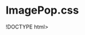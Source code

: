# ImagePop.css


!DOCTYPE html>
<html lang="en">
<head>
    <meta charset="UTF-8">
    <meta http-equiv="X-UA-Compatible" content="IE=edge">
    <meta name="viewport" content="width=device-width, initial-scale=1.0">
    <title>challenge</title>
    <style>
        .box-set1{
            margin: 15px;
            color:aliceblue ;
        }
        .box-set2{
            margin: 15px;
            color: aliceblue;
        }
        .box-set3{
            margin: 15px;
            color: aliceblue;
        }
        .box-set4{
            margin: 15px;
            color: aliceblue;
        }
.box{
    background-color: darkkhaki;
    position: sticky;
    width: 80px;
    height: 80px;
    text-align: center;
    margin: 20px;
    border-radius: 5px;


}
.box-1{
    color: aliceblue;
    text-align: center;
    margin: 10px;
}
#box-1{
    float: left;
    margin:20px;
    width:80px;
    height:80px;
    border-radius:5px;
}
.box-2{
    color: aliceblue;
    top: 10px;
    text-align: center;
}
#box-2{
    float: right;
    margin:20px;
    width:80px;
    height:80px;
    border-radius:5px;
}
.box-3{
    color: aliceblue;
    text-align: center;
    margin: 10px;
}
#box-3{
    float: left;
    margin:20px;
    width:80px;
    height:80px;
    border-radius:5px;
}
.box-4{
    color: aliceblue;
    text-align: center;
    margin: 10px;
}
#box-4{
    float: right;
    margin:20px;
    width:80px;
    height:80px;
    border-radius:5px;
}

    </style>
</head>
<body>
    <div style="display: flex; background-color:palevioletred; border-radius: 5px; margin: 10px; ">
        <div class="box-set1">Lorem ipsum dolor sit amet consectetur adipisicing elit. Aut a officiis quod itaque fuga, porro laborum? Excepturi suscipit sunt explicabo eum perspiciatis veritatis tempore ipsam tenetur tempora ratione, sed odit, rerum ullam qui eos debitis error totam culpa quibusdam atque quaerat ea. Reiciendis nobis repellat distinctio, quibusdam tempora rem iusto.</div>
        <img id = "box-1" src="1.jpeg" alt="">
    </div>

    <div style="display: flex; background-color:palevioletred; border-radius: 5px; margin: 10px;">
        <img id = "box-2" src="2.jpeg" alt="">
        <div class="box-set2">Lorem, ipsum dolor sit amet consectetur adipisicing elit. Molestias sequi eligendi excepturi tenetur iusto explicabo esse dicta quod ipsum doloremque fugit blanditiis molestiae quia ipsam atque voluptate quas, nulla, veniam, quae facilis ut nisi! Iure, illum distinctio rerum blanditiis at ut dignissimos quos alias veniam provident in, culpa necessitatibus perspiciatis.</div>
        
    </div>
    <div style="display: flex; background-color:palevioletred ;border-radius:5px ; margin: 10px;">
        <div class="box-set3">Lorem ipsum dolor sit amet consectetur, adipisicing elit. Pariatur vitae exercitationem qui ducimus, cupiditate repellat quas quos soluta minima ullam culpa! Quae dicta totam in veritatis impedit laudantium ea magni illum, ut facere quam voluptatibus ad ipsum dolor placeat iure perferendis sunt animi, autem enim itaque? Vero repellat quaerat commodi?</div>
        <img id = "box-3"src="3.jpeg" alt="">
    </div>
    <div style="display: flex; background-color:palevioletred ;border-radius:5px ; margin: 10px;">
        <img id = "box-4" src="4.jpeg" alt="">
        <div class="box-set4">Lorem ipsum dolor sit, amet consectetur adipisicing elit. Excepturi temporibus officia quod aliquam repellendus quisquam esse molestiae reprehenderit corporis. Veniam temporibus reprehenderit similique neque quod maxime magnam deserunt fugit incidunt quas facilis eum nisi itaque laudantium, doloribus perferendis eaque, velit et, saepe pariatur consequatur soluta ut corrupti. Amet, deserunt iure!</div>
        
    </div>


</body>
</html>
